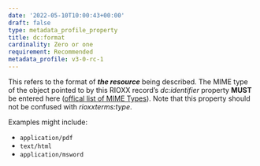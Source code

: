 ```yaml
---
date: '2022-05-10T10:00:43+00:00'
draft: false
type: metadata_profile_property
title: dc:format
cardinality: Zero or one
requirement: Recommended
metadata_profile: v3-0-rc-1
---
```

This refers to the format of ***the resource*** being described. The MIME type of the object pointed to by this RIOXX record’s *dc&#58;identifier* property **MUST** be entered here ([offical list of MIME Types](https://www.iana.org/assignments/media-types/media-types.xhtml)). Note that this property should not be confused with *rioxxterms&#58;type*.

Examples might include:

* `application/pdf`
* `text/html`
* `application/msword`